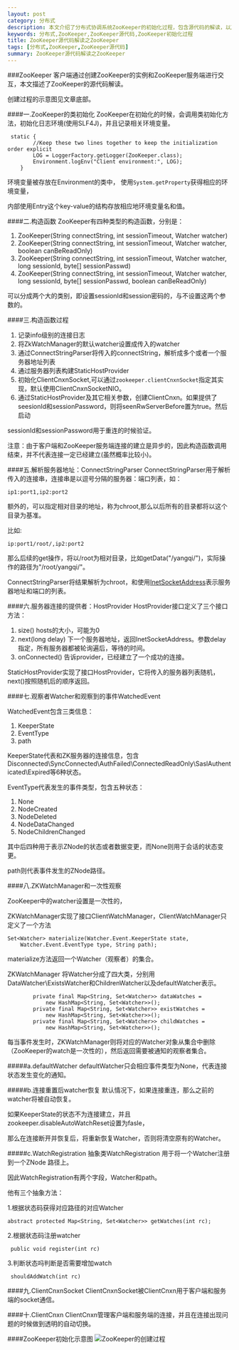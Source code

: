 ```yaml
---
layout: post
category: 分布式
description: 本文介绍了分布式协调系统ZooKeeper的初始化过程，包含源代码的解读，以及相关的类图说明。
keywords: 分布式,ZooKeeper,ZooKeeper源代码,ZooKeeper初始化过程
title: ZooKeeper源代码解读之ZooKeeper
tags: [分布式,ZooKeeper,ZooKeeper源代码]
summary: ZooKeeper源代码解读之ZooKeeper
---
```



###ZooKeeper
客户端通过创建ZooKeeper的实例和ZooKeeper服务端进行交互，本文描述了ZooKeeper的源代码解读。

创建过程的示意图见文章底部。

####一.ZooKeeper的类初始化
ZooKeeper在初始化的时候，会调用类初始化方法，初始化日志环境(使用SLF4J)，并且记录相关环境变量。

	 static {
	        //Keep these two lines together to keep the initialization order explicit
	        LOG = LoggerFactory.getLogger(ZooKeeper.class);
	        Environment.logEnv("Client environment:", LOG);
	    }
	    
环境变量被存放在Environment的类中， 使用`System.getProperty`获得相应的环境变量，

内部使用Entry这个key-value的结构存放相应地环境变量名和值。

####二.构造函数
ZooKeeper有四种类型的构造函数，分别是：

1.	ZooKeeper(String connectString, int sessionTimeout, Watcher watcher)
2.	ZooKeeper(String connectString, int sessionTimeout, Watcher watcher,
            boolean canBeReadOnly)
3.	ZooKeeper(String connectString, int sessionTimeout, Watcher watcher,
            long sessionId, byte[] sessionPasswd)
4.  ZooKeeper(String connectString, int sessionTimeout, Watcher watcher,
            long sessionId, byte[] sessionPasswd, boolean canBeReadOnly)
            
            
可以分成两个大的类别，即设置sessionId和session密码的，与不设置这两个参数的。

####三.构造函数过程
1.	记录info级别的连接日志
2.	将ZkWatchManager的默认watcher设置成传入的watcher
3.	通过ConnectStringParser将传入的connectString，解析成多个或者一个服务器地址列表
4.	通过服务器列表构建StaticHostProvider
4.	初始化ClientCnxnSocket,可以通过`zookeeper.clientCnxnSocket`指定其实现，默认使用ClientCnxnSocketNIO。
5.	通过StaticHostProvider及其它相关参数，创建ClientCnxn。如果提供了seesionId和sessionPassword，则将seenRwServerBefore置为true。然后启动

sessionId和sessionPassword用于重连的时候验证。

注意：由于客户端和ZooKeeper服务端连接的建立是异步的，因此构造函数调用结束，并不代表连接一定已经建立(虽然概率比较小)。

####五.解析服务器地址：ConnectStringParser
ConnectStringParser用于解析传入的连接串，连接串是以逗号分隔的服务器：端口列表，如：

	ip1:port1,ip2:port2
	
额外的，可以指定相对目录的地址，称为chroot,那么以后所有的目录都将以这个目录为基准。

比如:

	ip:port1/root/,ip2:port2
	
那么后续的get操作，将以/root为相对目录，比如getData("/yangqi/")，实际操作的路径为"/root/yangqi/"。

ConnectStringParser将结果解析为chroot，和使用[InetSocketAddress](http://www.hiyangqi.com/java%20network/java-net-ip-socketaddress.html)表示服务器地址和端口的列表。

####六.服务器连接的提供者：HostProvider
HostProvider接口定义了三个接口方法：

1.	size() hosts的大小，可能为0
2.	next(long delay) 下一个服务器地址，返回InetSocketAddress。参数delay指定，所有服务器都被轮询遍后，等待的时间。
3.	onConnected() 告诉provider，已经建立了一个成功的连接。
 
StaticHostProvider实现了接口HostProvider，它将传入的服务器列表随机，next()按照随机后的顺序返回。

####七.观察者Watcher和观察到的事件WatchedEvent

WatchedEvent包含三类信息：

1.	KeeperState
2.	EventType
3.	path

KeeperState代表和ZK服务器的连接信息，包含Disconnected\SyncConnected\AuthFailed\ConnectedReadOnly\SaslAuthenticated\Expired等6种状态。


EventType代表发生的事件类型，包含五种状态：

1.	None
2.	NodeCreated
3.	NodeDeleted
4.	NodeDataChanged
5.	NodeChildrenChanged


其中后四种用于表示ZNode的状态或者数据变更，而None则用于会话的状态变更。

path则代表事件发生的ZNode路径。


####八.ZKWatchManager和一次性观察

ZooKeeper中的watcher设置是一次性的，

ZKWatchManager实现了接口ClientWatchManager，ClientWatchManager只定义了一个方法

	Set<Watcher> materialize(Watcher.Event.KeeperState state,
        Watcher.Event.EventType type, String path);
        

materialize方法返回一个Watcher（观察者）的集合。

ZKWatchManager 将Watcher分成了四大类，分别用DataWatcher\ExistsWatcher和ChildrenWatcher以及defaultWatcher表示。

	        private final Map<String, Set<Watcher>> dataWatches =
	            new HashMap<String, Set<Watcher>>();
	        private final Map<String, Set<Watcher>> existWatches =
	            new HashMap<String, Set<Watcher>>();
	        private final Map<String, Set<Watcher>> childWatches =
	            new HashMap<String, Set<Watcher>>();         
	            
每当事件发生时，ZKWatchManager则将对应的Watcher对象从集合中删除（ZooKeeper的watch是一次性的），然后返回需要被通知的观察者集合。

#####a.defaultWatcher
defaultWatcher只会相应事件类型为None，代表连接状态发生变化的通知。

#####b.连接重置后watcher恢复
默认情况下，如果连接重连，那么之前的watcher将被自动恢复。

如果KeeperState的状态不为连接建立，并且zookeeper.disableAutoWatchReset设置为fasle，

那么在连接断开并恢复后，将重新恢复Watcher，否则将清空原有的Watcher。

#####c.WatchRegistration
抽象类WatchRegistration 用于将一个Watcher注册到一个ZNode 路径上。

因此WatchRegistration有两个字段，Watcher和path。

他有三个抽象方法：

1.根据状态码获得对应路径的对应Watcher

	abstract protected Map<String, Set<Watcher>> getWatches(int rc);

2.根据状态码注册watcher

	 public void register(int rc) 
	 
3.判断状态吗判断是否需要增加watch

     shouldAddWatch(int rc)

####九.ClientCnxnSocket
ClientCnxnSocket被ClientCnxn用于客户端和服务端的socket通信。

####十.ClientCnxn
ClientCnxn管理客户端和服务端的连接，并且在连接出现问题的时候做到透明的自动切换。

####ZooKeeper初始化示意图
![ZooKeeper的创建过程](https://raw.github.com/llohellohe/zookeeper/master/docs/class-diagram/ZooKeeper.png)